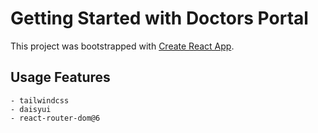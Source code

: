 # Getting Started with Doctors Portal

This project was bootstrapped with [Create React App](https://github.com/facebook/create-react-app).

## Usage Features

    - tailwindcss
    - daisyui
    - react-router-dom@6
